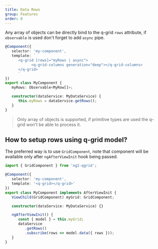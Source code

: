 ```yaml
---
title: Data Rows
group: Features
order: 0
---
```


Any array of objects can be directly bind to the q-grid `rows` attribute, if `observable` is used don't forget to add `async` pipe.

```typescript
@Component({
   selector: 'my-component',
   template: `
      <q-grid [rows]="myRows | async">
            <q-grid-columns generation="deep"></q-grid-columns>
      </q-grid>
      `
})
export class MyComponent {
   myRows: Observable<MyRow[]>;

   constructor(dataService: MyDataService) {
      this.myRows = dataService.getRows();
   }
}
```

> Only array of objects is supported, if primitive types are used the q-grid won't be able to process it.

## How to setup rows using q-grid model?

The preferred way is to use `GridComponent`, note that component will be available only after `ngAfterViewInit` hook being passed.

```typescript
import { GridComponent } from 'ng2-qgrid';

@Component({
   selector: 'my-component',
   template: '<q-grid></q-grid>'
})
export class MyComponent implements AfterViewInit {
   ViewChild(GridComponent) myGrid: GridComponent;

   constructor(dataService: MyDataService) {}

   ngAfterViewInit() {
      const { model } = this.myGrid;
      dataService
         .getRows()
         .subscribe(rows => model.data({ rows }));
   }
}
```